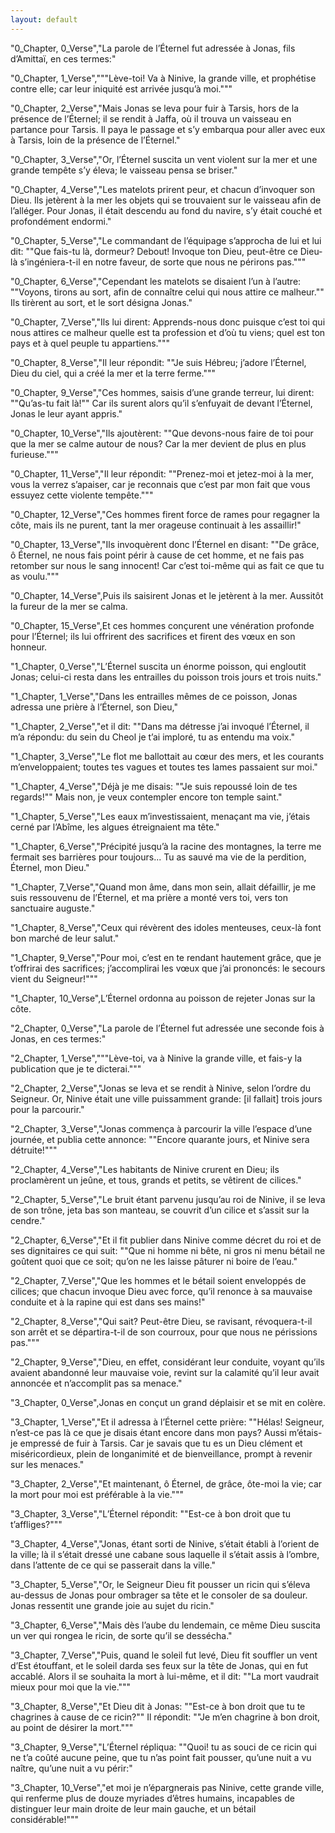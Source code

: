 ```yaml
---
layout: default
---
```



"0_Chapter, 0_Verse","La parole de l’Éternel fut adressée à Jonas, fils d’Amittaï, en ces termes:"

"0_Chapter, 1_Verse","""Lève-toi! Va à Ninive, la grande ville, et prophétise contre elle; car leur iniquité est arrivée jusqu’à moi."""

"0_Chapter, 2_Verse","Mais Jonas se leva pour fuir à Tarsis, hors de la présence de l’Éternel; il se rendit à Jaffa, où il trouva un vaisseau en partance pour Tarsis. Il paya le passage et s’y embarqua pour aller avec eux à Tarsis, loin de la présence de l’Éternel."

"0_Chapter, 3_Verse","Or, l’Éternel suscita un vent violent sur la mer et une grande tempête s’y éleva; le vaisseau pensa se briser."

"0_Chapter, 4_Verse","Les matelots prirent peur, et chacun d’invoquer son Dieu. Ils jetèrent à la mer les objets qui se trouvaient sur le vaisseau afin de l’alléger. Pour Jonas, il était descendu au fond du navire, s’y était couché et profondément endormi."

"0_Chapter, 5_Verse","Le commandant de l’équipage s’approcha de lui et lui dit: ""Que fais-tu là, dormeur? Debout! Invoque ton Dieu, peut-être ce Dieu-là s’ingéniera-t-il en notre faveur, de sorte que nous ne périrons pas."""

"0_Chapter, 6_Verse","Cependant les matelots se disaient l’un à l’autre: ""Voyons, tirons au sort, afin de connaître celui qui nous attire ce malheur."" Ils tirèrent au sort, et le sort désigna Jonas."

"0_Chapter, 7_Verse","Ils lui dirent: Apprends-nous donc puisque c’est toi qui nous attires ce malheur quelle est ta profession et d’où tu viens; quel est ton pays et à quel peuple tu appartiens."""

"0_Chapter, 8_Verse","Il leur répondit: ""Je suis Hébreu; j’adore l’Éternel, Dieu du ciel, qui a créé la mer et la terre ferme."""

"0_Chapter, 9_Verse","Ces hommes, saisis d’une grande terreur, lui dirent: ""Qu’as-tu fait là!"" Car ils surent alors qu’il s’enfuyait de devant l’Éternel, Jonas le leur ayant appris."

"0_Chapter, 10_Verse","Ils ajoutèrent: ""Que devons-nous faire de toi pour que la mer se calme autour de nous? Car la mer devient de plus en plus furieuse."""

"0_Chapter, 11_Verse","Il leur répondit: ""Prenez-moi et jetez-moi à la mer, vous la verrez s’apaiser, car je reconnais que c’est par mon fait que vous essuyez cette violente tempête."""

"0_Chapter, 12_Verse","Ces hommes firent force de rames pour regagner la côte, mais ils ne purent, tant la mer orageuse continuait à les assaillir!"

"0_Chapter, 13_Verse","Ils invoquèrent donc l’Éternel en disant: ""De grâce, ô Éternel, ne nous fais point périr à cause de cet homme, et ne fais pas retomber sur nous le sang innocent! Car c’est toi-même qui as fait ce que tu as voulu."""

"0_Chapter, 14_Verse",Puis ils saisirent Jonas et le jetèrent à la mer. Aussitôt la fureur de la mer se calma.

"0_Chapter, 15_Verse",Et ces hommes conçurent une vénération profonde pour l’Éternel; ils lui offrirent des sacrifices et firent des vœux en son honneur.

"1_Chapter, 0_Verse","L’Éternel suscita un énorme poisson, qui engloutit Jonas; celui-ci resta dans les entrailles du poisson trois jours et trois nuits."

"1_Chapter, 1_Verse","Dans les entrailles mêmes de ce poisson, Jonas adressa une prière à l’Éternel, son Dieu,"

"1_Chapter, 2_Verse","et il dit: ""Dans ma détresse j’ai invoqué l’Éternel, il m’a répondu: du sein du Cheol je t’ai imploré, tu as entendu ma voix."

"1_Chapter, 3_Verse","Le flot me ballottait au cœur des mers, et les courants m’enveloppaient; toutes tes vagues et toutes tes lames passaient sur moi."

"1_Chapter, 4_Verse","Déjà je me disais: ""Je suis repoussé loin de tes regards!"" Mais non, je veux contempler encore ton temple saint."

"1_Chapter, 5_Verse","Les eaux m’investissaient, menaçant ma vie, j’étais cerné par l’Abîme, les algues étreignaient ma tête."

"1_Chapter, 6_Verse","Précipité jusqu’à la racine des montagnes, la terre me fermait ses barrières pour toujours... Tu as sauvé ma vie de la perdition, Éternel, mon Dieu."

"1_Chapter, 7_Verse","Quand mon âme, dans mon sein, allait défaillir, je me suis ressouvenu de l’Éternel, et ma prière a monté vers toi, vers ton sanctuaire auguste."

"1_Chapter, 8_Verse","Ceux qui révèrent des idoles menteuses, ceux-là font bon marché de leur salut."

"1_Chapter, 9_Verse","Pour moi, c’est en te rendant hautement grâce, que je t’offrirai des sacrifices; j’accomplirai les vœux que j’ai prononcés: le secours vient du Seigneur!"""

"1_Chapter, 10_Verse",L’Éternel ordonna au poisson de rejeter Jonas sur la côte.

"2_Chapter, 0_Verse","La parole de l’Éternel fut adressée une seconde fois à Jonas, en ces termes:"

"2_Chapter, 1_Verse","""Lève-toi, va à Ninive la grande ville, et fais-y la publication que je te dicterai."""

"2_Chapter, 2_Verse","Jonas se leva et se rendit à Ninive, selon l’ordre du Seigneur. Or, Ninive était une ville puissamment grande: [il fallait] trois jours pour la parcourir."

"2_Chapter, 3_Verse","Jonas commença à parcourir la ville l’espace d’une journée, et publia cette annonce: ""Encore quarante jours, et Ninive sera détruite!"""

"2_Chapter, 4_Verse","Les habitants de Ninive crurent en Dieu; ils proclamèrent un jeûne, et tous, grands et petits, se vêtirent de cilices."

"2_Chapter, 5_Verse","Le bruit étant parvenu jusqu’au roi de Ninive, il se leva de son trône, jeta bas son manteau, se couvrit d’un cilice et s’assit sur la cendre."

"2_Chapter, 6_Verse","Et il fit publier dans Ninive comme décret du roi et de ses dignitaires ce qui suit: ""Que ni homme ni bête, ni gros ni menu bétail ne goûtent quoi que ce soit; qu’on ne les laisse pâturer ni boire de l’eau."

"2_Chapter, 7_Verse","Que les hommes et le bétail soient enveloppés de cilices; que chacun invoque Dieu avec force, qu’il renonce à sa mauvaise conduite et à la rapine qui est dans ses mains!"

"2_Chapter, 8_Verse","Qui sait? Peut-être Dieu, se ravisant, révoquera-t-il son arrêt et se départira-t-il de son courroux, pour que nous ne périssions pas."""

"2_Chapter, 9_Verse","Dieu, en effet, considérant leur conduite, voyant qu’ils avaient abandonné leur mauvaise voie, revint sur la calamité qu’il leur avait annoncée et n’accomplit pas sa menace."

"3_Chapter, 0_Verse",Jonas en conçut un grand déplaisir et se mit en colère.

"3_Chapter, 1_Verse","Et il adressa à l’Éternel cette prière: ""Hélas! Seigneur, n’est-ce pas là ce que je disais étant encore dans mon pays? Aussi m’étais-je empressé de fuir à Tarsis. Car je savais que tu es un Dieu clément et miséricordieux, plein de longanimité et de bienveillance, prompt à revenir sur les menaces."

"3_Chapter, 2_Verse","Et maintenant, ô Éternel, de grâce, ôte-moi la vie; car la mort pour moi est préférable à la vie."""

"3_Chapter, 3_Verse","L’Éternel répondit: ""Est-ce à bon droit que tu t’affliges?"""

"3_Chapter, 4_Verse","Jonas, étant sorti de Ninive, s’était établi à l’orient de la ville; là il s’était dressé une cabane sous laquelle il s’était assis à l’ombre, dans l’attente de ce qui se passerait dans la ville."

"3_Chapter, 5_Verse","Or, le Seigneur Dieu fit pousser un ricin qui s’éleva au-dessus de Jonas pour ombrager sa tête et le consoler de sa douleur. Jonas ressentit une grande joie au sujet du ricin."

"3_Chapter, 6_Verse","Mais dès l’aube du lendemain, ce même Dieu suscita un ver qui rongea le ricin, de sorte qu’il se dessécha."

"3_Chapter, 7_Verse","Puis, quand le soleil fut levé, Dieu fit souffler un vent d’Est étouffant, et le soleil darda ses feux sur la tête de Jonas, qui en fut accablé. Alors il se souhaita la mort à lui-même, et il dit: ""La mort vaudrait mieux pour moi que la vie."""

"3_Chapter, 8_Verse","Et Dieu dit à Jonas: ""Est-ce à bon droit que tu te chagrines à cause de ce ricin?"" Il répondit: ""Je m’en chagrine à bon droit, au point de désirer la mort."""

"3_Chapter, 9_Verse","L’Éternel répliqua: ""Quoi! tu as souci de ce ricin qui ne t’a coûté aucune peine, que tu n’as point fait pousser, qu’une nuit a vu naître, qu’une nuit a vu périr:"

"3_Chapter, 10_Verse","et moi je n’épargnerais pas Ninive, cette grande ville, qui renferme plus de douze myriades d’êtres humains, incapables de distinguer leur main droite de leur main gauche, et un bétail considérable!"""

